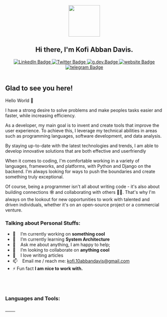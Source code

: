 

<div id="header" align="center">
  <img src="https://media.giphy.com/media/M9gbBd9nbDrOTu1Mqx/giphy.gif" width="100"/><br>
  
  ## Hi there, I'm Kofi Abban Davis.
  <div id="badges">
  <a href="https://www.linkedin.com/in/kofi-abban-davis-18ab05244/">
    <img src="https://img.shields.io/badge/LinkedIn-blue?style=for-the-badge&logo=linkedin&logoColor=white" alt="LinkedIn Badge"/>
  </a>
  <a href="https://twitter.com/wings_davis">
    <img src="https://img.shields.io/badge/Twitter-blue?style=for-the-badge&logo=twitter&logoColor=white" alt="Twitter Badge"/>
  </a>
  <a href="https://g.dev/wings_davis">
    <img src="https://img.shields.io/badge/:badgeContent" alt="g.dev.Badge"/>
  </a>
  <a href="https://wingsdavis.netlify.app/">
    <img src="https://img.shields.io/badge/WEBSITE-greenblue?style=for-the-badge&logo=Google-chrome&logoColor=white" alt="website Badge"/>
  </a>
  <a href="https://t.me/Wings_Davis">
    <img src="https://img.shields.io/badge/Telegram-blue?style=for-the-badge&logo=telegram&logoColor=white" alt="telegram Badge"/>
  </a>
</div>
</div> 

<br> 
<!-- My Intro --> 

## Glad to see you here!

Hello World 🫡

I have a strong desire to solve problems and make peoples tasks easier and faster, while increasing efficiency. 

As a developer, my main goal is to invent and create tools that improve the user experience. To achieve this, I leverage my technical abilities in areas such as programming languages, software development, and data analysis. 

By staying up-to-date with the latest technologies and trends, I am able to develop innovative solutions that are both effective and userfriendly

When it comes to coding, I'm comfortable working in a variety of languages, frameworks, and platforms, with Python and Django on the backend. I'm always looking for ways to push the boundaries and create something truly exceptional.  

Of course, being a programmer isn't all about writing code - it's also about building connections 🕸️ and collaborating with others 🧗‍♂️. That's why I'm always on the lookout for new opportunities to work with talented and driven individuals, whether it's on an open-source project or a commercial venture.


### **Talking about Personal Stuffs:**

- 🔭 &nbsp;&nbsp; I’m currently working on **something cool**
- 🌱 &nbsp;&nbsp; I’m currently learning **System Architecture**
- 💬 &nbsp;&nbsp; Ask me about anything, I am happy to help;
- 👯 &nbsp;&nbsp; I’m looking to collaborate on **anything cool**
- 📝 &nbsp;&nbsp; I love writing articles
- 📫 &nbsp;&nbsp; Email me / reach me: kofi.10abbandavis@gmail.com
- ⚡ Fun fact **I am nice to work with.**

</br>


<!-- Languages and tools section -->
 <br>
<h3 align="left">Languages and Tools:</h3>
<p align="left"> 
    <a href="#"> 
        <img src="https://img.shields.io/badge/Python-14354C?style=for-the-badge&logo=python&logoColor=white" alt="" height=""/> 
    </a>
    <a href="#"> 
        <img src="https://img.shields.io/badge/Django-greenblue?&style=for-the-badge&logo=django&logoColor=white" alt="" height=""/> 
    </a>
    <a href="#"> 
        <img src="https://img.shields.io/badge/Djangorestframework-092E20?style=for-the-badge&logo=django&logoColor=white" alt="" height=""/> 
    </a>
    <a href="#"> 
        <img src="https://img.shields.io/badge/PostgreSQL-316192?style=for-the-badge&logo=postgresql&logoColor=white" alt="" height=""/> 
    </a>
    <a href="#"> 
        <img src="https://img.shields.io/badge/Shell_Script-121011?style=for-the-badge&logo=gnu-bash&logoColor=white" alt="" height=""/> 
    </a>
    <a href="#"> 
        <img src=" 	https://img.shields.io/badge/HTML5-E34F26?style=for-the-badge&logo=html5&logoColor=white" alt="" height=""/> 
    </a>
    <a href="#"> 
        <img src="https://img.shields.io/badge/CSS3-1572B6?style=for-the-badge&logo=css3&logoColor=white" alt="" height=""/> 
    </a>
    <a href="#"> 
        <img src="https://img.shields.io/badge/Bootstrap-563D7C?style=for-the-badge&logo=bootstrap&logoColor=white" alt="" height=""/> 
    </a>
    <a href="#"> 
        <img src="https://img.shields.io/badge/Linux-FCC624?style=for-the-badge&logo=linux&logoColor=black" alt="" height=""/> 
    </a>
</p> 


<!---
WingsDavis/wings_davis 🕊️ see my `README.md` (this file) appears on your GitHub profile.
You can click the Preview link to take a look at your changes.
--->
